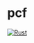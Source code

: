# pcf

[![Rust](https://github.com/dobrite/pcf/actions/workflows/rust.yml/badge.svg)](https://github.com/dobrite/pcf/actions/workflows/rust.yml)
